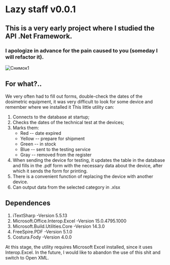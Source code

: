 # Lazy staff v0.0.1
## This is a very early project where I studied the API .Net Framework.
### I apologize in advance for the pain caused to you (someday I will refactor it).
![Снимок1](https://user-images.githubusercontent.com/46975515/141265618-44084263-a260-437f-af53-e926a18ab659.PNG)

## For what?..
We very often had to fill out forms, double-check the dates of the dosimetric equipment, it was very difficult to look for some device and remember where we installed it
This little utility can:
1. Connects to the database at startup;
2. Checks the dates of the technical test at the devices;
3. Marks them:
    * Red       -- date expired
    * Yellow    -- prepare for shipment
    * Green     -- in stock
    * Blue      -- sent to the testing service
    * Gray      -- removed from the register
4. When sending the device for testing, it updates the table in the database and fills in the .pdf form with the necessary data about the device, after which it sends the form for printing.
5. There is a convenient function of replacing the device with another device.
6. Can output data from the selected category in .xlsx

## Dependences
1. iTextSharp                       -Version 5.5.13
2. Microsoft.Office.Interop.Excel   -Version 15.0.4795.1000
3. Microsoft.Build.Utilities.Core   -Version 14.3.0
4. FreeSpire.PDF                    -Version 5.1.0
5. Costura.Fody                     -Version 4.0.0

At this stage, the utility requires Microsoft Excel installed, since it uses Interop.Excel. In the future, I would like to abandon the use of this shit and switch to Open XML.

